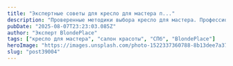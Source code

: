 ```yaml
---
title: "Экспертные советы для кресло для мастера п..."
description: "Проверенные методики выбора кресло для мастера. Профессиональный разбор ключевых параметров. Получите персональные рекомендации от экспертов BlondePlace"
pubDate: "2025-08-07T23:23:03.085Z"
author: "Эксперт BlondePlace"
tags: ["кресло для мастера", "салон красоты", "СПб", "BlondePlace"]
heroImage: "https://images.unsplash.com/photo-1522337360788-8b13dee7a37e?q=80&w=800&auto=format&fit=crop"
slug: "post39004"
---
```


